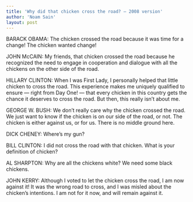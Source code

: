 ```yaml
---
title: 'Why did that chicken cross the road? — 2008 version'
author: 'Noam Sain'
layout: post
---
```


BARACK OBAMA: The chicken crossed the road because it was time for a change! The chicken wanted change!

JOHN McCAIN: My friends, that chicken crossed the road because he recognized the need to engage in cooperation and dialogue with all the chickens on the other side of the road.

HILLARY CLINTON: When I was First Lady, I personally helped that little chicken to cross the road. This experience makes me uniquely qualified to ensure — right from Day One! — that every chicken in this country gets the chance it deserves to cross the road. But then, this really isn’t about me.

GEORGE W. BUSH: We don’t really care why the chicken crossed the road. We just want to know if the chicken is on our side of the road, or not. The chicken is either against us, or for us. There is no middle ground here.

DICK CHENEY: Where’s my gun?

BILL CLINTON: I did not cross the road with that chicken. What is your definition of chicken?

AL SHARPTON: Why are all the chickens white? We need some black chickens.

JOHN KERRY: Although I voted to let the chicken cross the road, I am now against it! It was the wrong road to cross, and I was misled about the chicken’s intentions. I am not for it now, and will remain against it.
